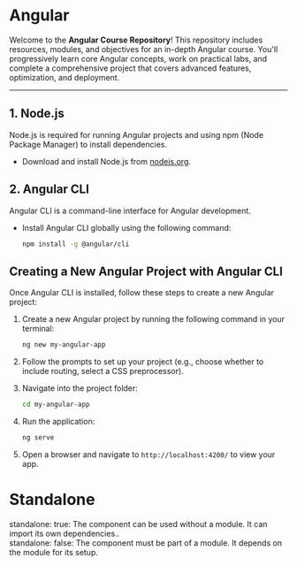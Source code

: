 # Angular
Welcome to the **Angular Course Repository**! This repository includes resources, modules, and objectives for an in-depth Angular course. You'll progressively learn core Angular concepts, work on practical labs, and complete a comprehensive project that covers advanced features, optimization, and deployment.

---
## 1. Node.js
Node.js is required for running Angular projects and using npm (Node Package Manager) to install dependencies.

- Download and install Node.js from [nodejs.org](https://nodejs.org).
  
## 2. Angular CLI
Angular CLI is a command-line interface for Angular development.

- Install Angular CLI globally using the following command:
  
  ```bash
  npm install -g @angular/cli
## Creating a New Angular Project with Angular CLI

Once Angular CLI is installed, follow these steps to create a new Angular project:

1. Create a new Angular project by running the following command in your terminal:

    ```bash
    ng new my-angular-app
    ```

2. Follow the prompts to set up your project (e.g., choose whether to include routing, select a CSS preprocessor).

3. Navigate into the project folder:

    ```bash
    cd my-angular-app
    ```

4. Run the application:

    ```bash
    ng serve
    ```

5. Open a browser and navigate to `http://localhost:4200/` to view your app.

# Standalone 
 standalone: true: The component can be used without a module. It can import its own dependencies..<br>
 standalone: false: The component must be part of a module. It depends on the module for its setup.
